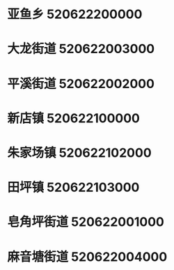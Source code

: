 # 亚鱼乡 520622200000
# 大龙街道 520622003000
# 平溪街道 520622002000
# 新店镇 520622100000
# 朱家场镇 520622102000
# 田坪镇 520622103000
# 皂角坪街道 520622001000
# 麻音塘街道 520622004000
